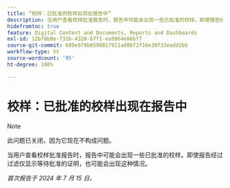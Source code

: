 ```yaml
---
title: “校样：已批准的校样出现在报告中”
description: 当用户查看校样批准报告时，报告中可能会出现一些已批准的校样。即使报告经过过滤仅显示等待批准的证明，也可能会出现这种情况。
hidefromtoc: true
feature: Digital Content and Documents, Reports and Dashboards
exl-id: 12bf8b0e-f31b-4320-b7f1-ea9964e86bf7
source-git-commit: 689e979b0598017911ad86f2f16e30733eadd2bb
workflow-type: ht
source-wordcount: '95'
ht-degree: 100%

---
```


# 校样：已批准的校样出现在报告中

>[!NOTE]
>
>此问题已关闭，因为它现在不构成问题。

当用户查看校样批准报告时，报告中可能会出现一些已批准的校样。即使报告经过过滤仅显示等待批准的证明，也可能会出现这种情况。

_首次报告于 2024 年 7 月 15 日。_
